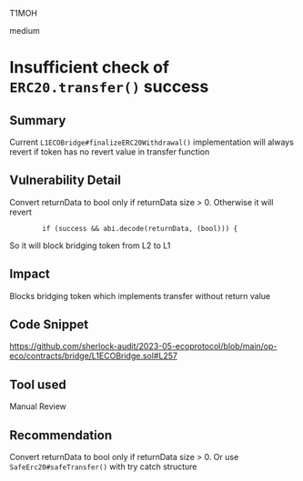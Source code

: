 T1MOH

medium

# Insufficient check of `ERC20.transfer()` success

## Summary
Current `L1ECOBridge#finalizeERC20Withdrawal()` implementation will always revert if token has no revert value in transfer function

## Vulnerability Detail
Convert returnData to bool only if returnData size > 0. Otherwise it will revert
```solidity
        if (success && abi.decode(returnData, (bool))) {
```

So it will block bridging token from L2 to L1

## Impact
Blocks bridging token which implements transfer without return value

## Code Snippet
https://github.com/sherlock-audit/2023-05-ecoprotocol/blob/main/op-eco/contracts/bridge/L1ECOBridge.sol#L257

## Tool used

Manual Review

## Recommendation
Convert returnData to bool only if returnData size > 0. Or use `SafeErc20#safeTransfer()` with try catch structure